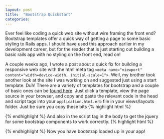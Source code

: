 ```yaml
---
layout: post
title:  "Bootstrap Quickstart"
categories:
---
```

Ever feel like coding a quick web site without wire framing the front end? Bootstrap templates offer a quick way of getting a page to some basic styling to Rails apps. I should have used this approach earlier in my development career, but for the reader that is just starting out building a basic rails app with no styling on the front end, read on!

A couple weeks ago, I wrote a post about a quick fix for building a responsive web site with the html meta tag `<meta name="viewport" content="width=device-width, initial-scale=1">`. Well, my brother took another look at the site I was working on and suggested just using a start template. Duh! There are a variety of templates for bootstrap and a couple of basic ones can be [found here](https://getbootstrap.com/getting-started/#examples). Just click a template, view the page source in your browser, and copy and paste the relevant code in the head and script tags into your `application.html.erb` file in your views/layouts folder. Just be sure you copy these bits
{% highlight html %}
<meta charset="utf-8">
<meta http-equiv="X-UA-Compatible" content="IE=edge">
<meta name="viewport" content="width=device-width, initial-scale=1">
<!-- The above 3 meta tags *must* come first in the head; any other head content must come *after* these tags -->

<!-- Bootstrap core CSS -->
<link href="https://getbootstrap.com/dist/css/bootstrap.min.css" rel="stylesheet">

<!-- IE10 viewport hack for Surface/desktop Windows 8 bug -->
<link href="https://getbootstrap.com/assets/css/ie10-viewport-bug-workaround.css" rel="stylesheet">

<!-- Just for debugging purposes. Don't actually copy these 2 lines! -->
<!--[if lt IE 9]><script src="../../assets/js/ie8-responsive-file-warning.js"></script><![endif]-->
<script src="https://getbootstrap.com/assets/js/ie-emulation-modes-warning.js"></script>

<!-- HTML5 shim and Respond.js for IE8 support of HTML5 elements and media queries -->
<!--[if lt IE 9]>
  <script src="https://oss.maxcdn.com/html5shiv/3.7.3/html5shiv.min.js"></script>
  <script src="https://oss.maxcdn.com/respond/1.4.2/respond.min.js"></script>
<![endif]-->
{% endhighlight %}
And also in the script tag in the body to get the jquery for some bootstrap components to work correctly.
{% highlight html %}
<!-- Bootstrap core JavaScript
================================================== -->
<!-- Placed at the end of the document so the pages load faster -->
<script src="https://ajax.googleapis.com/ajax/libs/jquery/1.12.4/jquery.min.js"></script>
<script>window.jQuery || document.write('<script src="../../assets/js/vendor/jquery.min.js"><\/script>')</script>
<script src="https://getbootstrap.com/dist/js/bootstrap.min.js"></script>
<!-- IE10 viewport hack for Surface/desktop Windows 8 bug -->
<script src="https://getbootstrap.com/assets/js/ie10-viewport-bug-workaround.js"></script>
{% endhighlight %}
Now you have bootstrap loaded up in your app!

